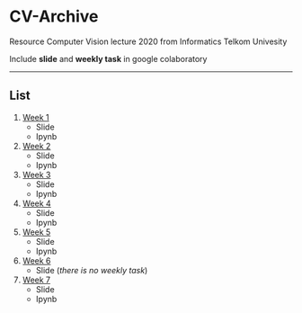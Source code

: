 # CV-Archive
Resource Computer Vision lecture 2020 from Informatics Telkom Univesity

Include **slide** and **weekly task** in google colaboratory

---

## List
1. [Week 1](https://github.com/evanezcent/CV-Archive/tree/main/Week%20-%201)
    - Slide
    - Ipynb
2. [Week 2](https://github.com/evanezcent/CV-Archive/tree/main/Week%20-%202/)
    - Slide
    - Ipynb
3. [Week 3](https://github.com/evanezcent/CV-Archive/tree/main/Week%20-%203/)
    - Slide
    - Ipynb
4. [Week 4](https://github.com/evanezcent/CV-Archive/tree/main/Week%20-%204/)
    - Slide
    - Ipynb
5. [Week 5](https://github.com/evanezcent/CV-Archive/tree/main/Week%20-%205/)
    - Slide
    - Ipynb
6. [Week 6](https://github.com/evanezcent/CV-Archive/tree/main/Week%20-%206/)
    - Slide (*there is no weekly task*)
7. [Week 7](https://github.com/evanezcent/CV-Archive/tree/main/Week%20-%207/)
    - Slide
    - Ipynb

